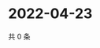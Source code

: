 # 2022-04-23

共 0 条

<!-- BEGIN WEIBO -->
<!-- 最后更新时间 Sat Apr 23 2022 22:12:07 GMT+0800 (China Standard Time) -->

<!-- END WEIBO -->
